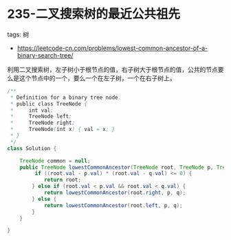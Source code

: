 # 235-二叉搜索树的最近公共祖先

tags: 树
- https://leetcode-cn.com/problems/lowest-common-ancestor-of-a-binary-search-tree/


利用二叉搜索树，左子树小于根节点的值，右子树大于根节点的值，公共的节点要么是这个节点中的一个，要么一个在左子树，一个在右子树上。

```java
/**
 * Definition for a binary tree node.
 * public class TreeNode {
 *     int val;
 *     TreeNode left;
 *     TreeNode right;
 *     TreeNode(int x) { val = x; }
 * }
 */
class Solution {

    TreeNode common = null;
    public TreeNode lowestCommonAncestor(TreeNode root, TreeNode p, TreeNode q) {
         if ((root.val - p.val) * (root.val - q.val) <= 0) {
            return root;
        } else if (root.val < p.val && root.val < q.val) {
            return lowestCommonAncestor(root.right, p, q);
        } else {
            return lowestCommonAncestor(root.left, p, q);
        }
    }

}
```
